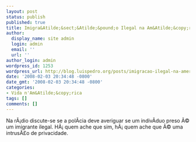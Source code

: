 ```yaml
---
layout: post
status: publish
published: true
title: Imigra&Atilde;&sect;&Atilde;&pound;o Ilegal na Am&Atilde;&copy;rica
author:
  display_name: site admin
  login: admin
  email: ''
  url: ''
author_login: admin
wordpress_id: 1253
wordpress_url: http://blog.luispedro.org/posts/imigracao-ilegal-na-america
date: '2008-02-03 20:34:48 -0800'
date_gmt: '2008-02-03 20:34:48 -0800'
categories:
- Vida n'Am&Atilde;&copy;rica
tags: []
comments: []
---
```

<p>Na r&Atilde;&iexcl;dio discute-se se a pol&Atilde;&shy;cia deve averiguar se um indiv&Atilde;&shy;duo preso &Atilde;&copy; um imigrante ilegal. H&Atilde;&iexcl; quem ache que sim, h&Atilde;&iexcl; quem ache que &Atilde;&copy; uma intrus&Atilde;&pound;o de privacidade.</p>
